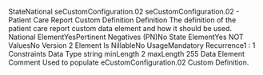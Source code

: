 

StateNational
seCustomConfiguration.02
seCustomConfiguration.02 - Patient Care Report Custom Definition
Definition
The definition of the patient care report custom data element and how it should be used.
National ElementYesPertinent Negatives (PN)No
State ElementYes
NOT ValuesNo
Version 2 Element
Is NillableNo
UsageMandatory
Recurrence1 : 1
Constraints
Data Type
string
minLength
2
maxLength
255
Data Element Comment
Used to populate eCustomConfiguration.02 Custom Definition.